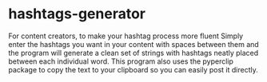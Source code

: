 # hashtags-generator
For content creators, to make your hashtag process more fluent
Simply enter the hashtags you want in your content with spaces between them and the program will generate a clean set of strings with hashtags neatly placed between each individual word.
This program also uses the pyperclip package to copy the text to your clipboard so you can easily post it directly.

